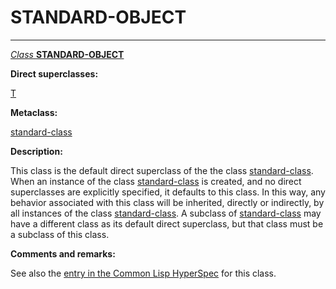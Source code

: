 STANDARD-OBJECT
===============

------------------------------------------------------------------------

[*Class* **STANDARD-OBJECT**]()

**Direct superclasses:**

[]()[T](class-t.md)

**Metaclass:**

[standard-class](class-standard-class.md)

**Description:**

This class is the default direct superclass of the the class [standard-class](class-standard-class.md). When an instance of the class [standard-class](class-standard-class.md) is created, and no direct superclasses are explicitly specified, it defaults to this class. In this way, any behavior associated with this class will be inherited, directly or indirectly, by all instances of the class [standard-class](class-standard-class.md). A subclass of [standard-class](class-standard-class.md) may have a different class as its default direct superclass, but that class must be a subclass of this class.

**Comments and remarks:**

See also the [entry in the Common Lisp HyperSpec](http://www.lispworks.com/documentation/HyperSpec/Body/t_std_ob.htm#standard-object) for this class.

